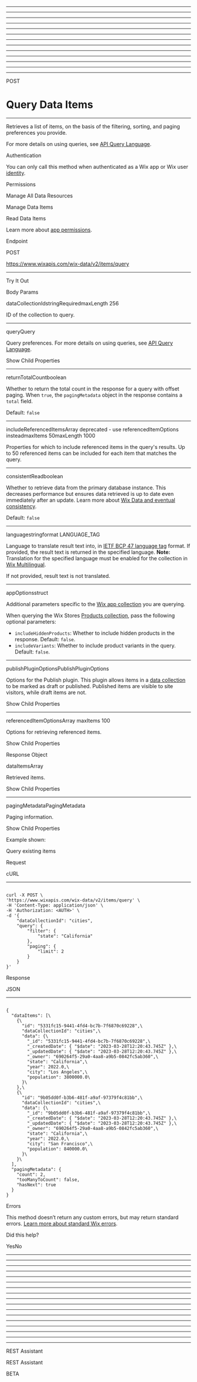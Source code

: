 * * *

* * *

* * *

* * *

* * *

* * *

* * *

* * *

* * *

* * *

* * *

* * *

* * *

POST

# Query Data Items

* * *

Retrieves a list of items, on the basis of the filtering, sorting, and paging preferences you provide.

For more details on using queries, see [API Query Language](https://dev.wix.com/api/rest/getting-started/api-query-language).

Authentication

You can only call this method when authenticated as a Wix app or Wix user [identity](https://dev.wix.com/docs/rest/articles/getting-started/about-identities).

Permissions

Manage All Data Resources

Manage Data Items

Read Data Items

Learn more about [app permissions](https://dev.wix.com/docs/build-apps/develop-your-app/access/authorization/about-permissions).

Endpoint

POST

https://www.wixapis.com/wix-data/v2/items/query

* * *

Try It Out

Body Params

dataCollectionIdstringRequiredmaxLength 256

ID of the collection to query.

* * *

queryQuery

Query preferences. For more details on using queries, see [API Query Language](https://dev.wix.com/api/rest/getting-started/api-query-language).

Show Child Properties

* * *

returnTotalCountboolean

Whether to return the total count in the response for a query with offset paging.
When `true`, the `pagingMetadata` object in the response contains a `total` field.

Default: `false`

* * *

includeReferencedItemsArray <string>deprecated - use referencedItemOptions insteadmaxItems 50maxLength 1000

Properties for which to include referenced items in the query's results.
Up to 50 referenced items can be included for each item that matches the query.

* * *

consistentReadboolean

Whether to retrieve data from the primary database instance.
This decreases performance but ensures data retrieved is up to date even immediately after an update.
Learn more about [Wix Data and eventual consistency](https://dev.wix.com/api/rest/wix-data/wix-data/eventual-consistency).

Default: `false`

* * *

languagestringformat LANGUAGE\_TAG

Language to translate result text into, in [IETF BCP 47 language tag](https://en.wikipedia.org/wiki/IETF_language_tag) format.
If provided, the result text is returned in the specified language.
**Note:** Translation for the specified language must be enabled for the collection in [Wix Multilingual](https://www.wix.com/app-market/wix-multilingual).

If not provided, result text is not translated.

* * *

appOptionsstruct

Additional parameters specific to the [Wix app collection](https://support.wix.com/en/article/cms-formerly-content-manager-working-with-wix-app-collections) you are querying.

When querying the Wix Stores [Products collection](https://dev.wix.com/docs/develop-websites/articles/wix-apps/wix-e-commerce-stores/wix-stores-products-collection-fields), pass the following optional parameters:

- `includeHiddenProducts`: Whether to include hidden products in the response. Default: `false`.
- `includeVariants`: Whether to include product variants in the query. Default: `false`.

* * *

publishPluginOptionsPublishPluginOptions

Options for the Publish plugin.
This plugin allows items in a [data collection](https://dev.wix.com/docs/rest/business-solutions/cms/data-collections/data-collection-object) to be marked as draft or published. Published items are visible to site visitors, while draft items are not.

Show Child Properties

* * *

referencedItemOptionsArray <ReferencedItemOptions>maxItems 100

Options for retrieving referenced items.

Show Child Properties

Response Object

dataItemsArray <DataItem>

Retrieved items.

Show Child Properties

* * *

pagingMetadataPagingMetadata

Paging information.

Show Child Properties

Example shown:

Query existing items

Request

cURL

* * *

```font-[inherit] text-[inherit]

curl -X POST \
'https://www.wixapis.com/wix-data/v2/items/query' \
-H 'Content-Type: application/json' \
-H 'Authorization: <AUTH>' \
-d '{
    "dataCollectionId": "cities",
    "query": {
        "filter": {
            "state": "California"
        },
        "paging": {
            "limit": 2
        }
    }
}'
```

Response

JSON

* * *

```font-[inherit] text-[inherit]

{
  "dataItems": [\
    {\
      "id": "5331fc15-9441-4fd4-bc7b-7f6870c69228",\
      "dataCollectionId": "cities",\
      "data": {\
        "_id": "5331fc15-9441-4fd4-bc7b-7f6870c69228",\
        "_createdDate": { "$date": "2023-03-28T12:20:43.745Z" },\
        "_updatedDate": { "$date": "2023-03-28T12:20:43.745Z" },\
        "_owner": "690264f5-29a0-4aa8-a9b5-0842fc5ab360",\
        "state": "California",\
        "year": 2022.0,\
        "city": "Los Angeles",\
        "population": 3800000.0\
      }\
    },\
    {\
      "id": "9b05dd0f-b3b6-481f-a9af-97379f4c81bb",\
      "dataCollectionId": "cities",\
      "data": {\
        "_id": "9b05dd0f-b3b6-481f-a9af-97379f4c81bb",\
        "_createdDate": { "$date": "2023-03-28T12:20:43.745Z" },\
        "_updatedDate": { "$date": "2023-03-28T12:20:43.745Z" },\
        "_owner": "690264f5-29a0-4aa8-a9b5-0842fc5ab360",\
        "state": "California",\
        "year": 2022.0,\
        "city": "San Francisco",\
        "population": 840000.0\
      }\
    }\
  ],
  "pagingMetadata": {
    "count": 2,
    "tooManyToCount": false,
    "hasNext": true
  }
}
```

Errors

This method doesn’t return any custom errors, but may return standard errors. [Learn more about standard Wix errors](https://dev.wix.com/docs/rest/articles/getting-started/errors).

Did this help?

YesNo

* * *

* * *

* * *

* * *

* * *

* * *

* * *

* * *

* * *

* * *

* * *

* * *

* * *

* * *

* * *

* * *

* * *

REST Assistant

REST Assistant

BETA